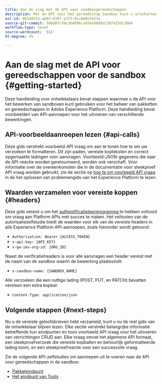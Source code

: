 ```yaml
---
title: Aan de slag met de API voor sandboxgereedschappen
description: Met de API voor het gereedschap Sandbox kunt u artefacten onderzoeken en een momentopname van sandboxconfiguraties tussen sandboxen exporteren en importeren. Volg deze gids voor het uitvoeren van de belangrijkste bewerkingen met de API.
exl-id: 0b34d153-a603-4397-a375-9cc846efe23a
source-git-commit: 308d07cf0c3b4096ca934a9008a13bf425dc30b6
workflow-type: tm+mt
source-wordcount: '311'
ht-degree: 4%

---
```


# Aan de slag met de API voor gereedschappen voor de sandbox {#getting-started}

Deze handleiding voor ontwikkelaars bevat stappen waarmee u de API voor het bewerken van sandboxen kunt gebruiken voor het beheer van pakketten en gereedschappen in Adobe Experience Platform. Deze handleiding bevat voorbeelden van API-aanroepen voor het uitvoeren van verschillende bewerkingen.

## API-voorbeeldaanroepen lezen {#api-calls}

Deze gids verstrekt voorbeeld API vraag om aan te tonen hoe te om uw verzoeken te formatteren. Dit zijn paden, vereiste kopteksten en correct opgemaakte ladingen voor aanvragen. Voorbeeld-JSON-gegevens die naar de API-reactie worden geretourneerd, worden ook verschaft. Voor informatie over de overeenkomsten die in de documentatie voor steekproef API vraag worden gebruikt, zie de sectie op [ hoe te om voorbeeld API vraag ](/help/landing/troubleshooting.md#how-do-i-format-an-api-request) in de het oplossen van problemengids van het Experience Platform te lezen.

## Waarden verzamelen voor vereiste koppen {#headers}

Deze gids vereist u om het [ authentificatieleerprogramma ](https://www.adobe.com/go/platform-api-authentication-en) te hebben voltooid om vraag aan Platform APIs met succes te maken. Het voltooien van de autorisatiezelfstudie biedt de waarden voor elk van de vereiste headers in alle Experience Platform API-aanroepen, zoals hieronder wordt getoond:

* `Authorization: Bearer {ACCESS_TOKEN}`
* `x-api-key: {API_KEY}`
* `x-gw-ims-org-id: {ORG_ID}`

Naast de verificatieheaders is voor alle aanvragen een header vereist met de naam van de sandbox waarin de bewerking plaatsvindt:

* `x-sandbox-name: {SANDBOX_NAME}`

Alle verzoeken die een nuttige lading (POST, PUT, en PATCH) bevatten vereisen een extra kopbal:

* `Content-Type: application/json`

## Volgende stappen {#next-steps}

Nu u de vereiste geloofsbrieven hebt verzameld, kunt u nu de rest gids van de ontwikkelaar blijven lezen. Elke sectie verstrekt belangrijke informatie betreffende hun eindpunten en toon voorbeeld API vraag voor het uitvoeren van verrichtingen CRUD aan. Elke vraag omvat het algemene API formaat, een steekproefverzoek die vereiste kopballen en behoorlijk geformatteerde lading toont, en een steekproefreactie voor een succesvolle vraag.

Zie de volgende API-zelfstudies om aanroepen uit te voeren naar de API voor gereedschappen in de sandbox:

* [Pakketeindpunt](./packages.md)
* [Het eindpunt van Tools](./tools.md)
